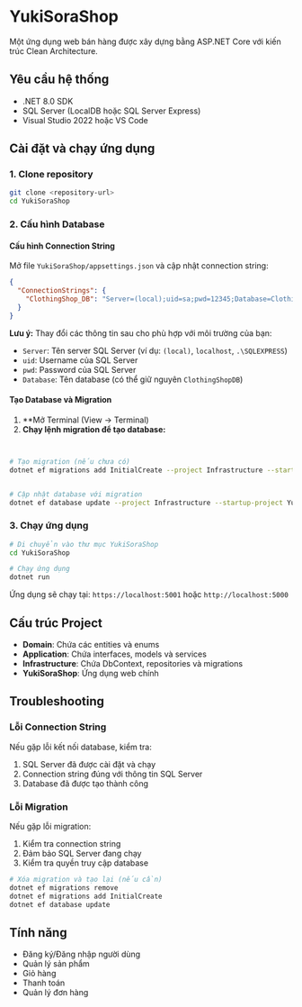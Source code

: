 # YukiSoraShop

Một ứng dụng web bán hàng được xây dựng bằng ASP.NET Core với kiến trúc Clean Architecture.

## Yêu cầu hệ thống

- .NET 8.0 SDK
- SQL Server (LocalDB hoặc SQL Server Express)
- Visual Studio 2022 hoặc VS Code

## Cài đặt và chạy ứng dụng

### 1. Clone repository

```bash
git clone <repository-url>
cd YukiSoraShop
```

### 2. Cấu hình Database

#### Cấu hình Connection String

Mở file `YukiSoraShop/appsettings.json` và cập nhật connection string:

```json
{
  "ConnectionStrings": {
    "ClothingShop_DB": "Server=(local);uid=sa;pwd=12345;Database=ClothingShopDB;TrustServerCertificate=true;Encrypt=true;"
  }
}
```

**Lưu ý:** Thay đổi các thông tin sau cho phù hợp với môi trường của bạn:
- `Server`: Tên server SQL Server (ví dụ: `(local)`, `localhost`, `.\SQLEXPRESS`)
- `uid`: Username của SQL Server
- `pwd`: Password của SQL Server
- `Database`: Tên database (có thể giữ nguyên `ClothingShopDB`)

#### Tạo Database và Migration

1. **Mở Terminal (View -> Terminal)
2. **Chạy lệnh migration để tạo database:**

```bash


# Tạo migration (nếu chưa có)
dotnet ef migrations add InitialCreate --project Infrastructure --startup-project YukiSoraShop


# Cập nhật database với migration
dotnet ef database update --project Infrastructure --startup-project YukiSoraShop
```


### 3. Chạy ứng dụng

```bash
# Di chuyển vào thư mục YukiSoraShop
cd YukiSoraShop

# Chạy ứng dụng
dotnet run
```

Ứng dụng sẽ chạy tại: `https://localhost:5001` hoặc `http://localhost:5000`

## Cấu trúc Project

- **Domain**: Chứa các entities và enums
- **Application**: Chứa interfaces, models và services
- **Infrastructure**: Chứa DbContext, repositories và migrations
- **YukiSoraShop**: Ứng dụng web chính

## Troubleshooting

### Lỗi Connection String

Nếu gặp lỗi kết nối database, kiểm tra:

1. SQL Server đã được cài đặt và chạy
2. Connection string đúng với thông tin SQL Server
3. Database đã được tạo thành công

### Lỗi Migration

Nếu gặp lỗi migration:

1. Kiểm tra connection string
2. Đảm bảo SQL Server đang chạy
3. Kiểm tra quyền truy cập database

```bash
# Xóa migration và tạo lại (nếu cần)
dotnet ef migrations remove
dotnet ef migrations add InitialCreate
dotnet ef database update
```

## Tính năng

- Đăng ký/Đăng nhập người dùng
- Quản lý sản phẩm
- Giỏ hàng
- Thanh toán
- Quản lý đơn hàng
